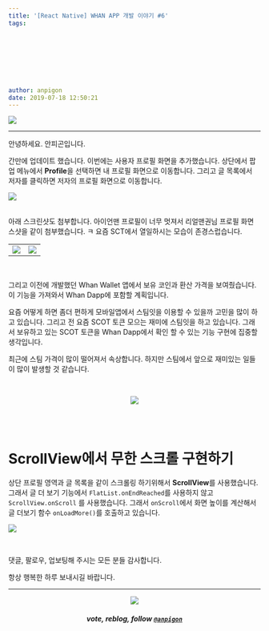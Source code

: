 ```yaml
---
title: '[React Native] WHAN APP 개발 이야기 #6'
tags:
  
  
  
  
  
  
  
  
author: anpigon
date: 2019-07-18 12:50:21
---
```


![](https://files.steempeak.com/file/steempeak/anpigon/PA0Z9o93-whan_dapp_dev.png)
***

안녕하세요. 안피곤입니다.

간만에 업데이트 했습니다. 이번에는 사용자 프로필 화면을 추가했습니다. 상단에서 팝업 메뉴에서 **Profile**을 선택하면 내 프로필 화면으로 이동합니다. 그리고 글 목록에서 저자를 클릭하면 저자의 프로필 화면으로 이동합니다. 

![](https://files.steempeak.com/file/steempeak/anpigon/a4hyaFKM-2019-07-182011-18-28.gifcask.2019-07-182011_31_40.gif)

<br>아래 스크린샷도 첨부합니다. 아이언맨 프로필이 너무 멋져서 리얼맨권님 프로필 화면 스샷을 같이 첨부했습니다. ㅋ 요즘 SCT에서 열일하시는 모습이 존경스럽습니다.

|||
|-|-|
|![](https://files.steempeak.com/file/steempeak/anpigon/txYlfsHv-screenshot-1563416439177.jpg)|![](https://files.steempeak.com/file/steempeak/anpigon/yWv2cCX8-screenshot-1563416385983.jpg)|

<br>

그리고 이전에 개발했던 Whan Wallet 앱에서 보유 코인과 환산 가격을 보여줬습니다. 이 기능을 가져와서 Whan Dapp에 포함할 계획입니다. 

요즘 어떻게 하면 좀더 편하게  모바일앱에서 스팀잇을 이용할 수 있을까 고민을 많이 하고 있습니다. 그리고 전 요즘 SCOT 토큰 모으는 재미에 스팀잇을 하고 있습니다. 그래서 보유하고 있는 SCOT 토큰을 Whan Dapp에서  확인 할 수 있는 기능 구현에 집중할 생각입니다.

최근에 스팀 가격이 많이 떨어져서 속상합니다. 하지만 스팀에서 앞으로 재미있는 일들이 많이 발생할 것 같습니다. 

<br><center>![](https://steemitimages.com/320x0/https://ipfs.busy.org/ipfs/QmUKxtLW5JEnqaaAnwiLc9kFK1BqpcMGoFKTF7JLKcvJqy)</center><br>

<br>

# ScrollView에서 무한 스크롤 구현하기

상단 프로필 영역과 글 목록을 같이 스크롤링 하기위해서 **ScrollView**를 사용했습니다. 그래서 글 더 보기 기능에서 `FlatList.onEndReached`를 사용하지 않고 `ScrollView.onScroll` 를 사용했습니다. 그래서 `onScroll`에서 화면 높이를 계산해서 글 더보기 함수 `onLoadMore()`를 호출하고 있습니다.

![](https://files.steempeak.com/file/steempeak/anpigon/SFz4VLh2-code.png)

<br>

댓글, 팔로우, 업보팅해 주시는 모든 분들 감사합니다.

항상 행복한 하루 보내시길 바랍니다.

***

<center><img src='https://steemitimages.com/400x0/https://cdn.steemitimages.com/DQmQmWhMN6zNrLmKJRKhvSScEgWZmpb8zCeE2Gray1krbv6/BC054B6E-6F73-46D0-88E4-C88EB8167037.jpeg'><h5>vote, reblog, follow <code><a href='https://steemit.com/@anpigon'>@anpigon</a></code></h5></center>
